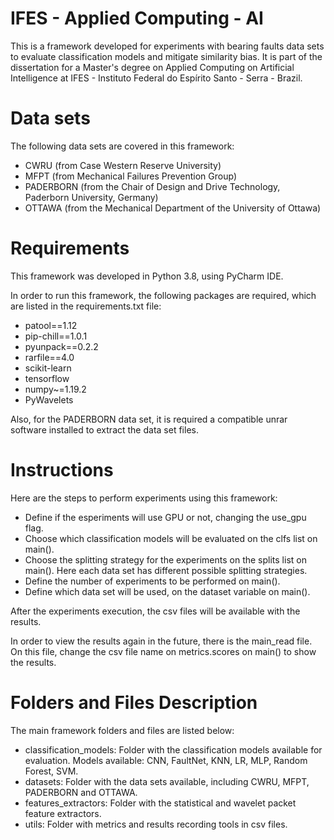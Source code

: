# IFES - Applied Computing - AI

This is a framework developed for experiments with bearing faults data sets to evaluate classification models and mitigate similarity bias.
It is part of the dissertation for a Master's degree on Applied Computing on Artificial Intelligence at IFES - Instituto Federal do Espírito Santo - Serra - Brazil.

# Data sets

The following data sets are covered in this framework:

- CWRU (from Case Western Reserve University)
- MFPT (from Mechanical Failures Prevention Group)
- PADERBORN (from the Chair of Design and Drive Technology, Paderborn University, Germany)
- OTTAWA (from the Mechanical Department of the University of Ottawa)

# Requirements

This framework was developed in Python 3.8, using PyCharm IDE.

In order to run this framework, the following packages are required, which are listed in the requirements.txt file:

- patool==1.12
- pip-chill==1.0.1
- pyunpack==0.2.2
- rarfile==4.0
- scikit-learn
- tensorflow
- numpy~=1.19.2
- PyWavelets

Also, for the PADERBORN data set, it is required a compatible unrar software installed to extract the data set files.

# Instructions

Here are the steps to perform experiments using this framework:

- Define if the esperiments will use GPU or not, changing the use_gpu flag.
- Choose which classification models will be evaluated on the clfs list on main().
- Choose the splitting strategy for the experiments on the splits list on main(). Here each data set has different possible splitting strategies.
- Define the number of experiments to be performed on main().
- Define which data set will be used, on the dataset variable on main().

After the experiments execution, the csv files will be available with the results.

In order to view the results again in the future, there is the main_read file. On this file, change the csv file name on metrics.scores on main() to show the results.

# Folders and Files Description

The main framework folders and files are listed below:

- classification_models: Folder with the classification models available for evaluation. Models available: CNN, FaultNet, KNN, LR, MLP, Random Forest, SVM.
- datasets: Folder with the data sets available, including CWRU, MFPT, PADERBORN and OTTAWA.
- features_extractors: Folder with the statistical and wavelet packet feature extractors.
- utils: Folder with metrics and results recording tools in csv files.
